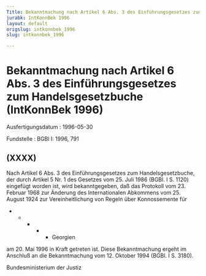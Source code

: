 ```yaml
---
Title: Bekanntmachung nach Artikel 6 Abs. 3 des Einführungsgesetzes zum Handelsgesetzbuche
jurabk: IntKonnBek 1996
layout: default
origslug: intkonnbek_1996
slug: intkonnbek_1996

---
```


# Bekanntmachung nach Artikel 6 Abs. 3 des Einführungsgesetzes zum Handelsgesetzbuche (IntKonnBek 1996)

Ausfertigungsdatum
:   1996-05-30

Fundstelle
:   BGBl I: 1996, 791

## (XXXX)

Nach Artikel 6 Abs. 3 des Einführungsgesetzes zum Handelsgesetzbuche,
der durch Artikel 5 Nr. 1 des Gesetzes vom 25. Juli 1986 (BGBl. I S.
1120) eingefügt worden ist, wird bekanntgegeben, daß das Protokoll vom
23\. Februar 1968 zur Änderung des Internationalen Abkommens vom 25.
August 1924 zur Vereinheitlichung von Regeln über Konnossemente für

*
    *
        *
            *
                *   Georgien















am 20. Mai 1996 in Kraft getreten ist.
Diese Bekanntmachung ergeht im Anschluß an die Bekanntmachung vom 12.
Oktober 1994 (BGBl. I S. 3180).

Bundesministerium der Justiz

